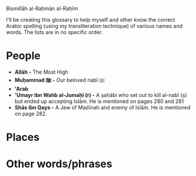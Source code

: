 Bismillāh al-Raḥmān al-Raḥīm

I'll be creating this glossary to help myself and other know the correct Arabic spelling (using my transliteration technique) of various names and words. The lists are in no specific order.

# People

* **Allāh -** The Most High
* **Muḥammad ﷺ -** Our beloved nabī ﷺ
* **'Arab**
* **'Umayr ibn Wahb al-Jumaḥī (r) -** A ṣaḥābi who set out to kill al-nabī (ṣ) but ended up accepting Islām. He is mentioned on pages 280 and 281
* **Shās ibn Qays -** A Jew of Madīnah and enemy of Islām. He is mentioned on page 282.

# Places

# Other words/phrases